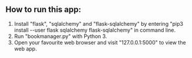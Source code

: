 ## How to run this app: 
1. Install "flask", "sqlalchemy" and "flask-sqlalchemy" by entering "pip3 install --user flask sqlalchemy flask-sqlalchemy" in command line. 
3. Run "bookmanager.py" with Python 3.  
4. Open your favourite web browser and visit "127.0.0.1:5000" to view the web app.

